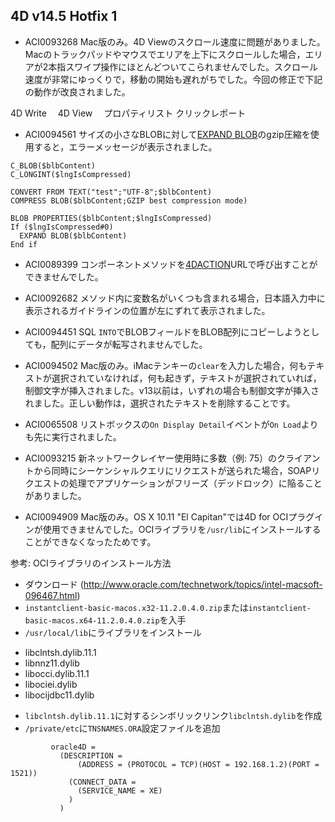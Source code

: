 4D v14.5 Hotfix 1
---
* ACI0093268 Mac版のみ。4D Viewのスクロール速度に問題がありました。Macのトラックパッドやマウスでエリアを上下にスクロールした場合，エリアが2本指スワイプ操作にほとんどついてこられませんでした。スクロール速度が非常にゆっくりで，移動の開始も遅れがちでした。今回の修正で下記の動作が改良されました。

4D Write　
4D View　
プロパティリスト
クリックレポート

* ACI0094561 サイズの小さなBLOBに対して[EXPAND BLOB](http://doc.4d.com/4Dv15/4D/15.1/EXPAND-BLOB.301-2686170.ja.html)のgzip圧縮を使用すると，エラーメッセージが表示されました。

```
C_BLOB($blbContent)
C_LONGINT($lngIsCompressed)

CONVERT FROM TEXT("test";"UTF-8";$blbContent)
COMPRESS BLOB($blbContent;GZIP best compression mode)

BLOB PROPERTIES($blbContent;$lngIsCompressed)
If ($lngIsCompressed#0)
  EXPAND BLOB($blbContent)
End if
```

* ACI0089399 コンポーネントメソッドを[4DACTION](http://doc.4d.com/4Dv15/4D/15.1/URLs-and-Form-Actions.300-2685147.ja.html)URLで呼び出すことができませんでした。

* ACI0092682 メソッド内に変数名がいくつも含まれる場合，日本語入力中に表示されるガイドラインの位置が左にずれて表示されました。

* ACI0094451 SQL ``INTO``でBLOBフィールドをBLOB配列にコピーしようとしても，配列にデータが転写されませんでした。

* ACI0094502 Mac版のみ。iMacテンキーの``clear``を入力した場合，何もテキストが選択されていなければ，何も起きず，テキストが選択されていれば，制御文字が挿入されました。v13以前は，いずれの場合も制御文字が挿入されました。正しい動作は，選択されたテキストを削除することです。

* ACI0065508 リストボックスの``On Display Detail``イベントが``On Load``よりも先に実行されました。

* ACI0093215 新ネットワークレイヤー使用時に多数（例: 75）のクライアントから同時にシーケンシャルクエリにリクエストが送られた場合，SOAPリクエストの処理でアプリケーションがフリーズ（デッドロック）に陥ることがありました。

* ACI0094909 Mac版のみ。OS X 10.11 "El Capitan"では4D for OCIプラグインが使用できませんでした。OCIライブラリを``/usr/lib``にインストールすることができなくなったためです。

参考: OCIライブラリのインストール方法

* ダウンロード (http://www.oracle.com/technetwork/topics/intel-macsoft-096467.html)
* ``instantclient-basic-macos.x32-11.2.0.4.0.zip``または``instantclient-basic-macos.x64-11.2.0.4.0.zip``を入手
* ``/usr/local/lib``にライブラリをインストール
- libclntsh.dylib.11.1
- libnnz11.dylib
- libocci.dylib.11.1
- libociei.dylib
- libocijdbc11.dylib
* ``libclntsh.dylib.11.1``に対するシンボリックリンク``libclntsh.dylib``を作成
* ``/private/etc``に``TNSNAMES.ORA``設定ファイルを追加

```
         oracle4D =
           (DESCRIPTION =
               (ADDRESS = (PROTOCOL = TCP)(HOST = 192.168.1.2)(PORT = 1521))
             (CONNECT_DATA =
               (SERVICE_NAME = XE)
             )
           )
```
